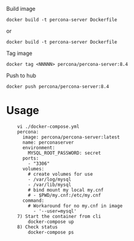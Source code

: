 Build image

  `docker build -t percona-server Dockerfile`

or

  `docker build -t percona-server Dockerfile`

Tag image
  
  `docker tag <NNNNN> percona/percona-server:8.4`

Push to hub

  `docker push percona/percona-server:8.4`
  
Usage
=====

        vi ./docker-compose.yml
        percona:
          image: percona/percona-server:latest
          name: perconaserver
          environment:
            MYSQL_ROOT_PASSWORD: secret
          ports:
            - "3306"
          volumes:
            # create volumes for use
            - /var/log/mysql
            - /var/lib/mysql
            # bind mount my local my.cnf
            # - $PWD/my.cnf:/etc/my.cnf
          command:
            # Workaround for no my.cnf in image
              - '--user=mysql'
        7) Start the container from cli
            docker-compose up
        8) Check status
            docker-compose ps
